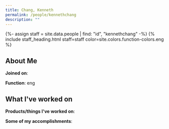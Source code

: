 ```yaml
---
title: Chang, Kenneth
permalink: /people/kennethchang
description: ""
---
```


{%- assign staff = site.data.people | find: "id", "kennethchang" -%}
{% include staff_heading.html staff=staff color=site.colors.function-colors.eng %}

## About Me

**Joined on**: 

**Function**: eng

## What I've worked on

**Products/things I've worked on**:


**Some of my accomplishments**:

